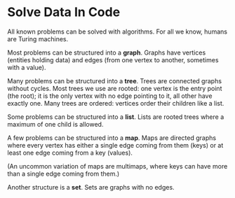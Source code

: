 # Solve Data In Code

All known problems can be solved with algorithms. For all we know, humans are
Turing machines.

Most problems can be structured into a **graph**. Graphs have vertices (entities
holding data) and edges (from one vertex to another, sometimes with a value).

Many problems can be structured into a **tree**. Trees are connected graphs
without cycles. Most trees we use are rooted: one vertex is the entry point (the
root); it is the only vertex with no edge pointing to it, all other have exactly
one. Many trees are ordered: vertices order their children like a list.

Some problems can be structured into a **list**. Lists are rooted trees where a
maximum of one child is allowed.

A few problems can be structured into a **map**. Maps are directed graphs where
every vertex has either a single edge coming from them (keys) or at least one
edge coming from a key (values).

(An uncommon variation of maps are multimaps, where keys can have more than a
single edge coming from them.)

Another structure is a **set**. Sets are graphs with no edges.

